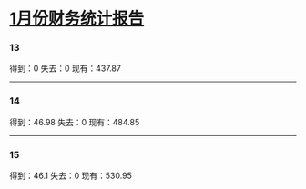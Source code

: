 # [1月份财务统计报告](https://github.com/lusuzi/gitblog/issues/10)

### 13
得到：0
失去：0
现有：437.87

---

### 14

得到：46.98
失去：0
现有：484.85

---

### 15

得到：46.1
失去：0
现有：530.95